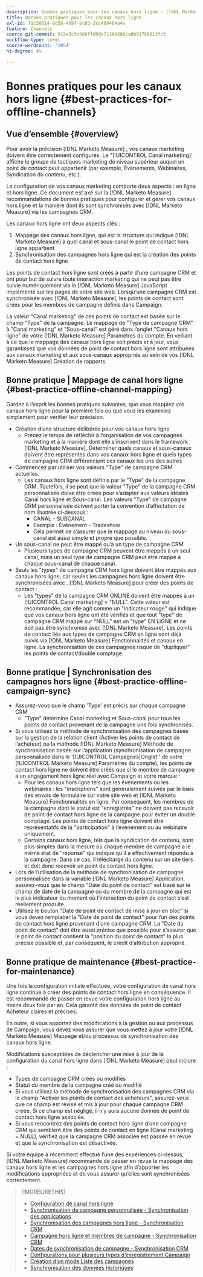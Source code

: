 ```yaml
---
description: Bonnes pratiques pour les canaux hors ligne - [!DNL Marketo Measure]
title: Bonnes pratiques pour les canaux hors ligne
exl-id: 71c50614-8d5b-469f-bc02-3cc489464a4e
feature: Channels
source-git-commit: 915e9c5a968ffd9de713b4308cadb91768613fc5
workflow-type: tm+mt
source-wordcount: '1054'
ht-degree: 4%

---
```


# Bonnes pratiques pour les canaux hors ligne {#best-practices-for-offline-channels}

## Vue d’ensemble {#overview}

Pour avoir la précision [!DNL Marketo Measure] , vos canaux marketing doivent être correctement configurés. Le &quot;[!UICONTROL Canal marketing]&#39; affiche le groupe de tactiques marketing de niveau supérieur auquel un point de contact peut appartenir (par exemple, Événements, Webinaires, Syndication du contenu, etc.).

La configuration de vos canaux marketing comporte deux aspects : en ligne et hors ligne. Ce document est axé sur la [!DNL Marketo Measure] recommandations de bonnes pratiques pour configurer et gérer vos canaux hors ligne et la manière dont ils sont synchronisés avec [!DNL Marketo Measure] via les campagnes CRM.

Les canaux hors ligne ont deux aspects clés :

1. Mappage des canaux hors ligne, qui est la structure qui indique [!DNL Marketo Measure] à quel canal et sous-canal le point de contact hors ligne appartient
1. Synchronisation des campagnes hors ligne qui est la création des points de contact hors ligne

Les points de contact hors ligne sont créés à partir d’une campagne CRM et ont pour but de suivre toute interaction marketing qui ne peut pas être suivie numériquement via le [!DNL Marketo Measure] JavaScript implémenté sur les pages de votre site web. Lorsqu’une campagne CRM est synchronisée avec [!DNL Marketo Measure], les points de contact sont créés pour les membres de campagne définis dans Campaign.

La valeur &quot;Canal marketing&quot; de ces points de contact est basée sur le champ &quot;Type&quot; de la campagne. Le mappage de &quot;Type de campagne CRM&quot; à &quot;Canal marketing&quot; et &quot;Sous-canal&quot; est géré dans l’onglet &quot;Canaux hors ligne&quot; de votre [!DNL Marketo Measure] Paramètres du compte. En veillant à ce que le mappage des canaux hors ligne soit précis et à jour, vous garantissez que vos données de point de contact hors ligne sont attribuées aux canaux marketing et aux sous-canaux appropriés au sein de vos [!DNL Marketo Measure] Création de rapports.

## Bonne pratique | Mappage de canal hors ligne {#best-practice-offline-channel-mapping}

Gardez à l’esprit les bonnes pratiques suivantes, que vous mappiez vos canaux hors ligne pour la première fois ou que vous les examiniez simplement pour vérifier leur précision.

* Création d’une structure délibérée pour vos canaux hors ligne
   * Prenez le temps de réfléchir à l’organisation de vos campagnes marketing et à la manière dont elle s’inscrivent dans le framework [!DNL Marketo Measure]. Déterminer quels canaux et sous-canaux doivent être représentés dans vos canaux hors ligne et quels types de campagne CRM différencient ces canaux les uns des autres
* Commencez par utiliser vos valeurs &quot;Type&quot; de campagne CRM actuelles.
   * Les canaux hors ligne sont définis par le &quot;Type&quot; de la campagne CRM. Toutefois, il se peut que la valeur &quot;Type&quot; de la campagne CRM personnalisée doive être créée pour s’adapter aux valeurs idéales Canal hors ligne et Sous-canal. Les valeurs &quot;Type&quot; de campagne CRM personnalisée doivent porter la convention d’affectation de nom illustrée ci-dessous :
      * CANAL - SUBCANAL
      * Exemple : Événement - Tradeshow
      * Cela permet de s’assurer que le mappage au niveau du sous-canal est aussi simple et propre que possible.
* Un sous-canal ne peut être mappé qu’à un type de campagne CRM
   * Plusieurs types de campagne CRM peuvent être mappés à un seul canal, mais un seul type de campagne CRM peut être mappé à chaque sous-canal de chaque canal.
* Seuls les &quot;types&quot; de campagne CRM hors ligne doivent être mappés aux canaux hors ligne, car seules les campagnes hors ligne doivent être synchronisées avec . [!DNL Marketo Measure] pour créer des points de contact :
   * Les &quot;types&quot; de la campagne CRM ONLINE doivent être mappés à un [!UICONTROL Canal marketing] = &quot;NULL&quot;. Cette valeur est recommandée, car elle agit comme un &quot;indicateur rouge&quot; qui indique que vos canaux hors ligne ont été vérifiés et que tout &quot;type&quot; de campagne CRM mappé sur &quot;NULL&quot; est un &quot;type&quot; EN LIGNE et ne doit pas être synchronisé avec [!DNL Marketo Measure]. Les points de contact liés aux types de campagne CRM en ligne sont déjà suivis via [!DNL Marketo Measure] Fonctionnalités et canaux en ligne. La synchronisation de ces campagnes risque de &quot;dupliquer&quot; les points de contact/double comptage.

## Bonne pratique | Synchronisation des campagnes hors ligne {#best-practice-offline-campaign-sync}

* Assurez-vous que le champ &#39;Type&#39; est précis sur chaque campagne CRM
   * &quot;Type&quot; détermine Canal marketing et Sous-canal pour tous les points de contact provenant de la campagne une fois synchronisés.
* Si vous utilisez la méthode de synchronisation des campagnes basée sur la gestion de la relation client (Activer les points de contact de l’acheteur) ou la méthode [!DNL Marketo Measure] Méthode de synchronisation basée sur l’application (synchronisation de campagne personnalisée dans le &#39;[!UICONTROL Campagnes]Onglet &#39; de votre [!UICONTROL Marketo Measure] Paramètres du compte), les points de contact hors ligne ne doivent être créés que si le membre de campagne a un engagement hors ligne réel avec Campaign et votre marque :
   * Pour les canaux hors ligne tels que les événements ou les webinaires : les &quot;inscriptions&quot; sont généralement suivies par le biais des envois de formulaire sur votre site web et [!DNL Marketo Measure] Fonctionnalités en ligne. Par conséquent, les membres de la campagne dont le statut est &quot;enregistrés&quot; ne doivent pas recevoir de point de contact hors ligne de la campagne pour éviter un double comptage. Les points de contact hors ligne doivent être représentatifs de la &quot;participation&quot; à l’événement ou au webinaire uniquement.
   * Certains canaux hors ligne, tels que la syndication de contenu, sont plus simples dans la mesure où chaque membre de campagne a le même état de &quot;réponse&quot; qui indique qu’il a effectivement répondu à la campagne. Dans ce cas, il télécharge du contenu sur un site tiers et doit donc recevoir un point de contact hors ligne.
* Lors de l’utilisation de la méthode de synchronisation de campagne personnalisée dans la variable [!DNL Marketo Measure] Application, assurez-vous que le champ &quot;Date du point de contact&quot; est basé sur le champ de date de la campagne ou du membre de la campagne qui est le plus indicateur du moment où l’interaction du point de contact s’est réellement produite.
* Utilisez le bouton &quot;Date de point de contact de mise à jour en bloc&quot; si vous devez remplacer la &quot;Date de point de contact&quot; pour l’un des points de contact hors ligne provenant d’une campagne CRM. La &quot;Date du point de contact&quot; doit être aussi précise que possible pour s’assurer que le point de contact contient la &quot;position du point de contact&quot; la plus précise possible et, par conséquent, le crédit d’attribution approprié.

## Bonne pratique de maintenance {#best-practice-for-maintenance}

Une fois la configuration initiale effectuée, votre configuration de canal hors ligne continue à créer des points de contact hors ligne en conséquence. Il est recommandé de passer en revue votre configuration hors ligne au moins deux fois par an. Cela garantit des données de point de contact Acheteur claires et précises.

En outre, si vous apportez des modifications à la gestion ou aux processus de Campaign, vous devez vous assurer que vous mettez à jour votre [!DNL Marketo Measure] Mappage et/ou processus de synchronisation des canaux hors ligne.

Modifications susceptibles de déclencher une mise à jour de la configuration du canal hors ligne dans [!DNL Marketo Measure] peut inclure :

* Types de campagne CRM créés ou modifiés
* Statut du membre de la campagne créé ou modifié
* Si vous utilisez la méthode de synchronisation des campagnes CRM via le champ &quot;Activer les points de contact des acheteurs&quot;, assurez-vous que ce champ est révisé et mis à jour pour chaque campagne CRM créée. Si ce champ est négligé, il n’y aura aucune donnée de point de contact hors ligne associée.
* Si vous rencontrez des points de contact hors ligne d’une campagne CRM qui semblent être des points de contact en ligne (Canal marketing = NULL), vérifiez que la campagne CRM associée est passée en revue et que la synchronisation est désactivée.

Si votre équipe a récemment effectué l’une des expériences ci-dessus, [!DNL Marketo Measure] recommande de passer en revue le mappage des canaux hors ligne et les campagnes hors ligne afin d’apporter les modifications appropriées et de vous assurer qu’elles sont synchronisées correctement.

>[!MORELIKETHIS]
>
>* [Configuration de canal hors ligne](/help/channel-tracking-and-setup/offline-channels/offline-custom-channel-setup.md)
>* [Synchronisation de campagne personnalisée - Synchronisation des applications](/help/channel-tracking-and-setup/offline-channels/custom-campaign-sync.md)
>* [Synchronisation des campagnes hors ligne - Synchronisation CRM](/help/channel-tracking-and-setup/offline-channels/legacy-processes/syncing-offline-campaigns.md)
>* [Campagne hors ligne et membres de campagne - Synchronisation CRM](/help/channel-tracking-and-setup/offline-channels/legacy-processes/campaigns-and-campaign-members.md)
>* [Dates de synchronisation de campagne - Synchronisation CRM](/help/channel-tracking-and-setup/offline-channels/legacy-processes/campaign-sync-dates.md)
>* [Configurations pour plusieurs types d’enregistrement Campaign](/help/channel-tracking-and-setup/offline-channels/configurations-for-multiple-campaign-record-types.md)
>* [Création d’un mode Liste des campagnes](/help/channel-tracking-and-setup/offline-channels/legacy-processes/creating-a-campaign-list-view-for-salesforce-campaigns.md)
>* [Synchronisation des données historiques](/help/channel-tracking-and-setup/offline-channels/legacy-processes/syncing-historical-data.md)
